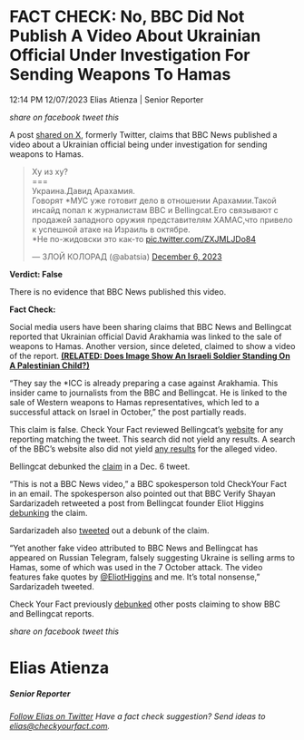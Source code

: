 FACT CHECK: No, BBC Did Not Publish A Video About Ukrainian Official Under Investigation For Sending Weapons To Hamas
=====================================================================================================================

12:14 PM 12/07/2023 Elias Atienza | Senior Reporter

_share on facebook_ _tweet this_

 

A post [shared on X](https://twitter.com/abatsia/status/1732419040453304777), formerly Twitter, claims that BBC News published a video about a Ukrainian official being under investigation for sending weapons to Hamas.

> Ху из ху?  
> \===  
> Украина.Давид Арахамия.  
> Говорят \*МУС уже готовит дело в отношении Арахамии.Такой инсайд попал к журналистам BBC и Bellingcat.Его связывают с продажей западного оружия представителям ХАМАС,что привело к успешной атаке на Израиль в октябре.  
> \*Не по-жидовски это как-то [pic.twitter.com/ZXJMLJDo84](https://t.co/ZXJMLJDo84)
> 
> — ЗЛОЙ КОЛОРАД (@abatsia) [December 6, 2023](https://twitter.com/abatsia/status/1732419040453304777?ref_src=twsrc%5Etfw)

 

**Verdict: False**

There is no evidence that BBC News published this video.

**Fact Check:**

 

Social media users have been sharing claims that BBC News and Bellingcat reported that Ukrainian official David Arakhamia was linked to the sale of weapons to Hamas. Another version, since deleted, claimed to show a video of the report. **[(RELATED: Does Image Show An Israeli Soldier Standing On A Palestinian Child?)](https://checkyourfact.com/2023/12/05/fact-check-israeli-soldier-standing-palestinian-child/)**

“They say the \*ICC is already preparing a case against Arakhamia. This insider came to journalists from the BBC and Bellingcat. He is linked to the sale of Western weapons to Hamas representatives, which led to a successful attack on Israel in October,” the post partially reads.

This claim is false. Check Your Fact reviewed Bellingcat’s [website](https://www.bellingcat.com/) for any reporting matching the tweet. This search did not yield any results. A search of the BBC’s website also did not yield [any results](https://www.bbc.com/) for the alleged video.

 

Bellingcat debunked the [claim](https://twitter.com/bellingcat/status/1732389779902193888) in a Dec. 6 tweet.

  
“This is not a BBC News video,” a BBC spokesperson told CheckYour Fact in an email. The spokesperson also pointed out that BBC Verify Shayan Sardarizadeh retweeted a post from Bellingcat founder Eliot Higgins [debunking](https://twitter.com/EliotHiggins/status/1732396275700518949) the claim.

Sardarizadeh also [tweeted](https://twitter.com/Shayan86/status/1732465513043828992) out a debunk of the claim.

“Yet another fake video attributed to BBC News and Bellingcat has appeared on Russian Telegram, falsely suggesting Ukraine is selling arms to Hamas, some of which was used in the 7 October attack. The video features fake quotes by [@EliotHiggins](https://twitter.com/EliotHiggins?ref_src=twsrc%5Etfw) and me. It’s total nonsense,” Sardarizadeh tweeted.

Check Your Fact previously [debunked](https://checkyourfact.com/2023/12/01/fact-check-bbc-news-bellingcat-ukrainian-official/) other posts claiming to show BBC and Bellingcat reports.

_share on facebook_ _tweet this_

Elias Atienza
=============

##### Senior Reporter

_[Follow Elias on Twitter](https://twitter.com/AtienzaElias)_ _Have a fact check suggestion? Send ideas to [elias@checkyourfact.com](elias@checkyourfact.com)._